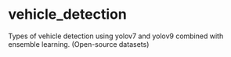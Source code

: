 # vehicle_detection
Types of vehicle detection using yolov7 and yolov9 combined with ensemble learning. (Open-source datasets)
